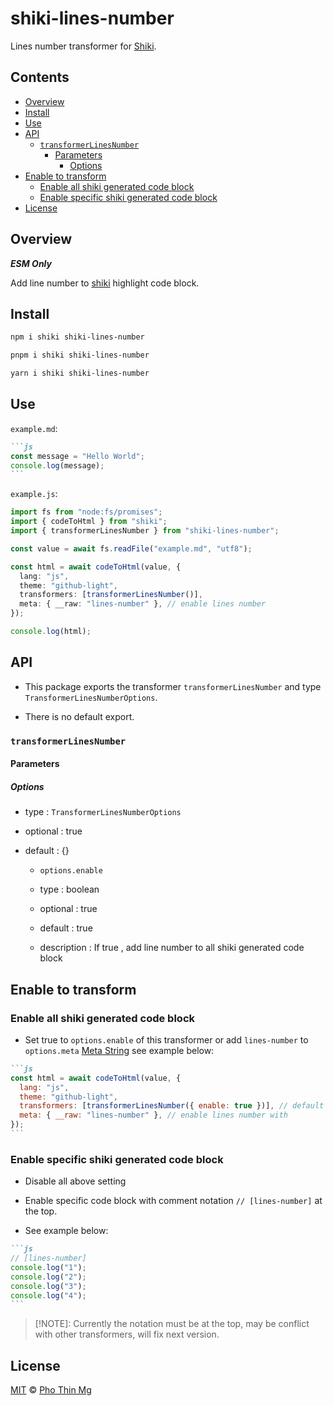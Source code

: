 # shiki-lines-number

Lines number transformer for [Shiki][shiki].

## Contents

- [Overview](#overview)
- [Install](#install)
- [Use](#use)
- [API](#api)
  - [`transformerLinesNumber`](#transformerlinesnumber)
    - [Parameters](#parameters)
      - [Options](#options)
- [Enable to transform](#enable-to-transform)
  - [Enable all shiki generated code block](#enable-all-shiki-generated-code-block)
  - [Enable specific shiki generated code block](#enable-specific-shiki-generated-code-block)
- [License](#license)

## Overview

**_ESM Only_**

Add line number to [shiki][shiki] highlight code block.

## Install

```bash
npm i shiki shiki-lines-number
```

```bash
pnpm i shiki shiki-lines-number
```

```bash
yarn i shiki shiki-lines-number
```

## Use

`example.md`:

````md
```js
const message = "Hello World";
console.log(message);
```
````

`example.js`:

```ts
import fs from "node:fs/promises";
import { codeToHtml } from "shiki";
import { transformerLinesNumber } from "shiki-lines-number";

const value = await fs.readFile("example.md", "utf8");

const html = await codeToHtml(value, {
  lang: "js",
  theme: "github-light",
  transformers: [transformerLinesNumber()],
  meta: { __raw: "lines-number" }, // enable lines number
});

console.log(html);
```

## API

- This package exports the transformer `transformerLinesNumber` and type `TransformerLinesNumberOptions`.

- There is no default export.

### `transformerLinesNumber`

#### Parameters

##### Options

- type : `TransformerLinesNumberOptions`

- optional : true

- default : {}

  - `options.enable`

  - type : boolean

  - optional : true

  - default : true

  - description : If true , add line number to all shiki generated code block

## Enable to transform

### Enable all shiki generated code block

- Set true to `options.enable` of this transformer or add `lines-number` to `options.meta` [Meta String][meta-string] see example below:

````md
```js
const html = await codeToHtml(value, {
  lang: "js",
  theme: "github-light",
  transformers: [transformerLinesNumber({ enable: true })], // default true
  meta: { __raw: "lines-number" }, // enable lines number with
});
```
````

### Enable specific shiki generated code block

- Disable all above setting

- Enable specific code block with comment notation `// [lines-number]` at the top.

- See example below:

````md
```js
// [lines-number]
console.log("1");
console.log("2");
console.log("3");
console.log("4");
```
````

> [!NOTE]:
> Currently the notation must be at the top, may be conflict with other transformers, will fix next version.

## License

[MIT][file-license] © [Pho Thin Mg][ptm]

<!-- Definitions -->

[file-license]: license

[shiki]: https://shiki.matsu.io/

[meta-string]: https://shiki.matsu.io/guide/transformers#meta

[ptm]: https://github.com/phothinmg
